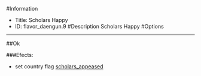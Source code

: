 #Information
 - Title: Scholars Happy
 - ID: flavor_daengun.9
#Description
Scholars Happy
#Options

___
##Ok

###Efects:<ul><li>set country flag [scholars_appeased](../flags/scholars_appeased.md)</li></ul>
